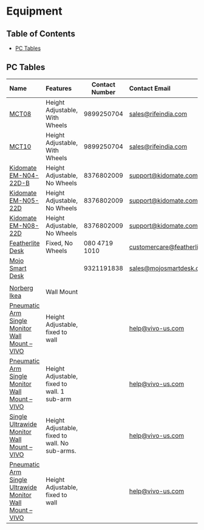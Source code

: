 Equipment
=============

## Table of Contents

- [PC Tables](#pc-tables)

## PC Tables

| Name                                                                                                                                                                         | Features                                       | Contact Number | Contact Email                         |
|:---------------------------------------------------------------------------------------------------------------------------------------------------------------------------- |:---------------------------------------------- | -------------- |:------------------------------------- |
| [MCT08](https://www.rifeindia.com/products/computer-mobile-cart-mct08)                                                                                                       | Height Adjustable, With Wheels                 | 9899250704     | sales@rifeindia.com                   |
| [MCT10](https://www.rifeindia.com/products/sit-stand-mobile-workstation-with-gas-spring-height-adjustments-and-keyboard-tray-optional-cpu-holder-printer-shelf-silver-mct10) | Height Adjustable, With Wheels                 | 9899250704     | sales@rifeindia.com                   |
| [Kidomate EM-N04-22D-B](https://www.kidomate.com/LUMI-Manual-Sit-&-Stand-Desk-1400x700mm-Complete-p282128695)                                                                | Height Adjustable, No Wheels                   | 8376802009     | support@kidomate.com                  |
| [Kidomate EM-N05-22D](https://www.kidomate.com/LUMI-Sit-&-Stand-Height-Adjustable-Frame-Manual-with-Width-Adjustable-Option-White-p208705143)                                | Height Adjustable, No Wheels                   | 8376802009     | support@kidomate.com                  |
| [Kidomate EM-N08-22D](https://www.kidomate.com/ERGOMATE-Manual-Height-Adjustable-Desk-Sit-Stand-p430465843)                                                                  | Height Adjustable, No Wheels                   | 8376802009     | support@kidomate.com                  |
| [Featherlite Desk](https://www.amazon.in/dp/B08KSTQL7Z/)                                                                                                                     | Fixed, No Wheels                               | 080 4719 1010  | customercare@featherlitefurniture.com |
| [Mojo Smart Desk](https://mojosmartdesk.com/woo_product_builder/build-your-own-mojo-desk/)                                                                                   |                                                | 9321191838     | sales@mojosmartdesk.com               |
|                                                                                                                                                                              |                                                |                |                                       |
| [Norberg Ikea](https://www.ikea.com/in/en/p/norberg-wall-mounted-drop-leaf-table-white-90365793/)                                                                            | Wall Mount                                     |                |                                       |
| [Pneumatic Arm Single Monitor Wall Mount – VIVO](https://vivo-us.com/products/mount-v001g?variant=39902464737379)                                                            | Height Adjustable, fixed to wall               |                | help@vivo-us.com                      |
| [Pneumatic Arm Single Monitor Wall Mount – VIVO](https://vivo-us.com/products/mount-v001a?variant=404039925780)                                                              | Height Adjustable, fixed to wall. 1 sub-arm    |                | help@vivo-us.com                      |
| [Single Ultrawide Monitor Wall Mount – VIVO](https://vivo-us.com/collections/monitor-mounts/products/mount-wcb01a)                                                           | Height Adjustable, fixed to wall. No sub-arms. |                | help@vivo-us.com                      |
| [Pneumatic Arm Single Ultrawide Monitor Wall Mount – VIVO](https://vivo-us.com/collections/ultra-wide-monitors/products/mount-v101g1)                                        | Height Adjustable, fixed to wall               |                | help@vivo-us.com                      |
